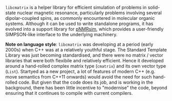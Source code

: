 `libcmatrix` is a helper library for efficient simulation of problems in solid-state nuclear magnetic resonance, particularly problems involving several dipolar-coupled spins, as commonly encountered in molecular organic systems. Although it can be used to write standalone programs, it has evolved into a support library for [pNMRsim](https://github.com/dch0ph/pNMRsim), which provides a user-friendly SIMPSON-like interface to the underlying machinery.

 **Note on language style**: `libcmatrix` was developing at a period (early 2000s) when C++ was at a relatively youthful stage. The Standard Template Library was just becoming standardised, and there were no matrix / vector libraries that were both flexibile and relatively efficient. Hence it developed around a hand-rolled complex matrix type (`cmatrix`) and its own vector type (`List`). Startyed as a new project, a lot of features of modern C++ (e.g. move semantics from C++11 onwards) would avoid the need for such hand-rolled code. But given that the code does its job, and is working in the background, there has been little incentive to "modernise" the code, beyond ensuring that it continues to compile with current compilers.
 